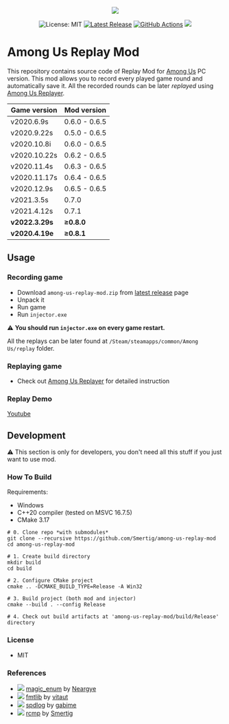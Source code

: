 <p align="center">
  <a href="https://store.steampowered.com/app/945360/Among_Us/"><img src="https://cdn.cloudflare.steamstatic.com/steam/apps/945360/header.jpg"></a>
</p>

<p align="center">
  <img src="https://img.shields.io/badge/License-MIT-blue.svg" alt="License: MIT">
  <a href="https://github.com/Smertig/among-us-replay-mod/releases/latest"><img src="https://img.shields.io/github/v/release/Smertig/among-us-replay-mod.svg" alt="Latest Release"></a>
  <a href="https://github.com/Smertig/among-us-replay-mod/actions"><img src="https://github.com/Smertig/among-us-replay-mod/workflows/Build%20On%20Push/badge.svg" alt="GitHub Actions"></a>
  <img src="https://img.shields.io/github/downloads/smertig/among-us-replay-mod/total">
</p>

# Among Us Replay Mod</b>

This repository contains source code of Replay Mod for [Among Us](https://store.steampowered.com/app/945360/Among_Us/) PC version. This mod allows you to record every played game round and automatically save it. All the recorded rounds can be later _replayed_ using [Among Us Replayer](https://github.com/Smertig/among-us-replayer).

| Game version    | Mod version   |
|-----------------|---------------|
| v2020.6.9s      | 0.6.0 - 0.6.5 |
| v2020.9.22s     | 0.5.0 - 0.6.5 |
| v2020.10.8i     | 0.6.0 - 0.6.5 |
| v2020.10.22s    | 0.6.2 - 0.6.5 |
| v2020.11.4s     | 0.6.3 - 0.6.5 | 
| v2020.11.17s    | 0.6.4 - 0.6.5 |
| v2020.12.9s     | 0.6.5 - 0.6.5 |
| v2021.3.5s      | 0.7.0         |
| v2021.4.12s     | 0.7.1         |
| **v2022.3.29s** | **≥0.8.0**    |
| **v2020.4.19e** | **≥0.8.1**    |

## Usage

### Recording game

- Download `among-us-replay-mod.zip` from [latest release](https://github.com/Smertig/among-us-replay-mod/releases/latest) page
- Unpack it
- Run game
- Run `injector.exe`

:warning: **You should run `injector.exe` on every game restart.**

All the replays can be later found at `/Steam/steamapps/common/Among Us/replay` folder.

### Replaying game

- Check out [Among Us Replayer](https://github.com/Smertig/among-us-replayer) for detailed instruction

### Replay Demo

[Youtube](https://youtu.be/j3DKQzkoJLM)

## Development

:warning: This section is only for developers, you don't need all this stuff if you just want to use mod. 

### How To Build

Requirements:
- Windows
- C++20 compiler (tested on MSVC 16.7.5)
- CMake 3.17

```shell script
# 0. Clone repo *with submodules*
git clone --recursive https://github.com/Smertig/among-us-replay-mod
cd among-us-replay-mod

# 1. Create build directory
mkdir build
cd build

# 2. Configure CMake project
cmake .. -DCMAKE_BUILD_TYPE=Release -A Win32

# 3. Build project (both mod and injector)
cmake --build . --config Release

# 4. Check out build artifacts at 'among-us-replay-mod/build/Release' directory
```

### License

- MIT

### References

- ![](https://img.shields.io/github/stars/Neargye/magic_enum.svg?style=social) [magic_enum](https://github.com/Neargye/magic_enum) by [Neargye](https://github.com/Neargye)
- ![](https://img.shields.io/github/stars/fmtlib/fmt.svg?style=social) [fmtlib](https://github.com/fmtlib/fmt) by [vitaut](https://github.com/vitaut)
- ![](https://img.shields.io/github/stars/gabime/spdlog.svg?style=social) [spdlog](https://github.com/gabime/spdlog) by [gabime](https://github.com/gabime)
- ![](https://img.shields.io/github/stars/Smertig/rcmp.svg?style=social) [rcmp](https://github.com/Smertig/rcmp) by [Smertig](https://github.com/Smertig)
